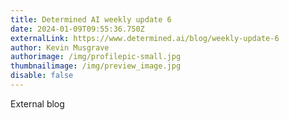 ```yaml
---
title: Determined AI weekly update 6
date: 2024-01-09T09:55:36.750Z
externalLink: https://www.determined.ai/blog/weekly-update-6
author: Kevin Musgrave
authorimage: /img/profilepic-small.jpg
thumbnailimage: /img/preview_image.jpg
disable: false
---
```

E﻿xternal blog